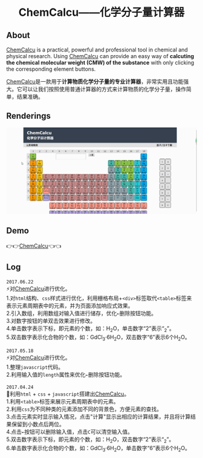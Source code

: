<h1 align="center">ChemCalcu——化学分子量计算器</h1>

## About

[ChemCalcu](https://mxxumin.github.io/ChemCalcu/index.html) is a practical, powerful and professional tool in chemical and physical research. Using [ChemCalcu](https://mxxumin.github.io/ChemCalcu/index.html) can provide an easy way of **calcuting the chemical molecular weight (CMW) of the substance** with only clicking the corresponding element buttons.

[ChemCalcu](https://mxxumin.github.io/ChemCalcu/index.html)是一款用于**计算物质化学分子量的专业计算器**，非常实用且功能强大。它可以让我们按照使用普通计算器的方式来计算物质的化学分子量，操作简单，结果准确。

## Renderings
![](img/chem-calcu.gif)

## Demo
:point_right::point_right:[ChemCalcu](https://mxxumin.github.io/ChemCalcu/index.html):point_left::point_left:

## Log

`2017.06.22`<br/>
  :zap:对[ChemCalcu](https://mxxumin.github.io/ChemCalcu/index.html)进行优化。<br/>
  1.对`html`结构、`css`样式进行优化，利用栅格布局+`<div>`标签取代`<table>`标签来表示元素周期表中的元素，并为页面添加响应式效果。<br/>
  2.引入数组，利用数组对输入值进行储存，优化`←`删除按钮功能。<br/>
  3.对数字按钮的单双击效果进行修改。<br/>
  4.单击数字表示下标，即元素的个数，如：H<sub>2</sub>O，单击数字“2”表示“<sub>2</sub>”。<br/>
  5.双击数字表示化合物的个数，如：GdCl<sub>3</sub>·6H<sub>2</sub>O，双击数字“6”表示6个H<sub>2</sub>O。

`2017.05.18`<br/>
  :zap:对[ChemCalcu](https://mxxumin.github.io/ChemCalcu/index.html)进行优化。<br/>
  1.整理`javascript`代码。<br/>
  2.利用输入值的`length`属性来优化`←`删除按钮功能。

`2017.04.24`<br/>
  :tada:利用`html` + `css` + `javascript`搭建出[ChemCalcu](https://mxxumin.github.io/ChemCalcu/index.html)。<br/>
  1.利用`<table>`标签来展示元素周期表中的元素。<br/>
  2.利用`css`为不同种类的元素添加不同的背景色，方便元素的查找。<br/>
  3.点击元素实时显示输入情况，点击"计算"显示出相应的计算结果，并且将计算结果保留到小数点后两位。<br/>
  4.点击`←`按钮可以删除输入值，点击`C`可以清空输入值。<br/>
  5.双击数字表示下标，即元素的个数，如：H<sub>2</sub>O，双击数字“2”表示“<sub>2</sub>”。<br/>
  6.单击数字表示化合物的个数，如：GdCl<sub>3</sub>·6H<sub>2</sub>O，单击数字“6”表示6个H<sub>2</sub>O。
